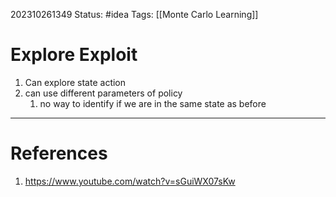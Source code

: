 202310261349
Status: #idea
Tags: [[Monte Carlo Learning]]

# Explore Exploit

1. Can explore state action
2. can use different parameters of policy
	1. no way to identify if we are in the same state as before
---
# References

1. https://www.youtube.com/watch?v=sGuiWX07sKw